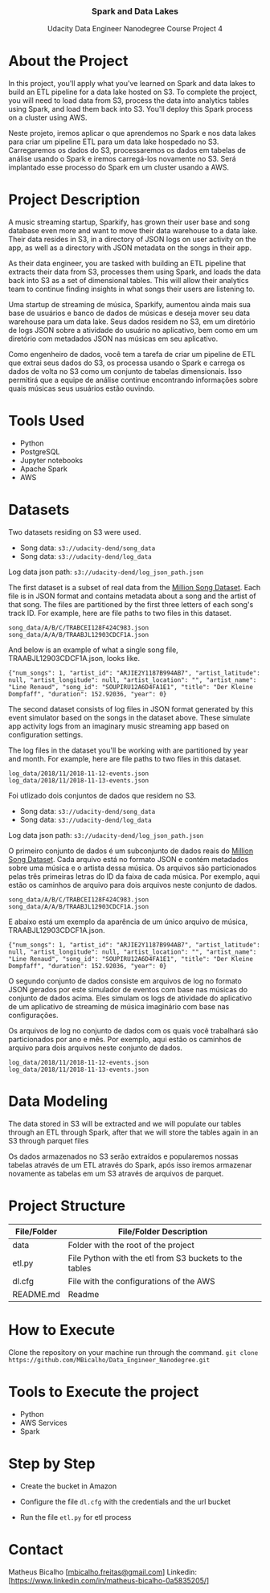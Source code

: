 <h3 align="center">Spark and Data Lakes</h3>
<p align="center">
 Udacity Data Engineer Nanodegree Course Project 4
 <br />
</p>


# About the Project

In this project, you'll apply what you've learned on Spark and data lakes to build an ETL pipeline for a data lake hosted on S3. To complete the project, you will need to load data from S3, process the data into analytics tables using Spark, and load them back into S3. You'll deploy this Spark process on a cluster using AWS.

Neste projeto, iremos aplicar o que aprendemos no Spark e nos data lakes para criar um pipeline ETL para um data lake hospedado no S3. Carregaremos os dados do S3, processaremos os dados em tabelas de análise usando o Spark e iremos carregá-los novamente no S3. Será implantado esse processo do Spark em um cluster usando a AWS.

# Project Description

A music streaming startup, Sparkify, has grown their user base and song database even more and want to move their data warehouse to a data lake. Their data resides in S3, in a directory of JSON logs on user activity on the app, as well as a directory with JSON metadata on the songs in their app.

As their data engineer, you are tasked with building an ETL pipeline that extracts their data from S3, processes them using Spark, and loads the data back into S3 as a set of dimensional tables. This will allow their analytics team to continue finding insights in what songs their users are listening to.

Uma startup de streaming de música, Sparkify, aumentou ainda mais sua base de usuários e banco de dados de músicas e deseja mover seu data warehouse para um data lake. Seus dados residem no S3, em um diretório de logs JSON sobre a atividade do usuário no aplicativo, bem como em um diretório com metadados JSON nas músicas em seu aplicativo.

Como engenheiro de dados, você tem a tarefa de criar um pipeline de ETL que extrai seus dados do S3, os processa usando o Spark e carrega os dados de volta no S3 como um conjunto de tabelas dimensionais. Isso permitirá que a equipe de análise continue encontrando informações sobre quais músicas seus usuários estão ouvindo.

# Tools Used

* Python
* PostgreSQL
* Jupyter notebooks
* Apache Spark
* AWS

# Datasets

Two datasets residing on S3 were used.
* Song data: ```s3://udacity-dend/song_data```
* Song data: ```s3://udacity-dend/log_data```

Log data json path: ```s3://udacity-dend/log_json_path.json```

The first dataset is a subset of real data from the [Million Song Dataset](http://millionsongdataset.com/). Each file is in JSON format and contains metadata about a song and the artist of that song. The files are partitioned by the first three letters of each song's track ID. For example, here are file paths to two files in this dataset.

```
song_data/A/B/C/TRABCEI128F424C983.json
song_data/A/A/B/TRAABJL12903CDCF1A.json
```
And below is an example of what a single song file, TRAABJL12903CDCF1A.json, looks like.
```
{"num_songs": 1, "artist_id": "ARJIE2Y1187B994AB7", "artist_latitude": null, "artist_longitude": null, "artist_location": "", "artist_name": "Line Renaud", "song_id": "SOUPIRU12A6D4FA1E1", "title": "Der Kleine Dompfaff", "duration": 152.92036, "year": 0}
```

The second dataset consists of log files in JSON format generated by this event simulator based on the songs in the dataset above. These simulate app activity logs from an imaginary music streaming app based on configuration settings.

The log files in the dataset you'll be working with are partitioned by year and month. For example, here are file paths to two files in this dataset.
```
log_data/2018/11/2018-11-12-events.json
log_data/2018/11/2018-11-13-events.json
```


Foi utlizado dois conjuntos de dados que residem no S3.
* Song data: ```s3://udacity-dend/song_data```
* Song data: ```s3://udacity-dend/log_data```

Log data json path: ```s3://udacity-dend/log_json_path.json```

O primeiro conjunto de dados é um subconjunto de dados reais do [Million Song Dataset](http://millionsongdataset.com/). Cada arquivo está no formato JSON e contém metadados sobre uma música e o artista dessa música. Os arquivos são particionados pelas três primeiras letras do ID da faixa de cada música. Por exemplo, aqui estão os caminhos de arquivo para dois arquivos neste conjunto de dados.

```
song_data/A/B/C/TRABCEI128F424C983.json
song_data/A/A/B/TRAABJL12903CDCF1A.json
```
E abaixo está um exemplo da aparência de um único arquivo de música, TRAABJL12903CDCF1A.json.

```
{"num_songs": 1, "artist_id": "ARJIE2Y1187B994AB7", "artist_latitude": null, "artist_longitude": null, "artist_location": "", "artist_name": "Line Renaud", "song_id": "SOUPIRU12A6D4FA1E1", "title": "Der Kleine Dompfaff", "duration": 152.92036, "year": 0}
```

O segundo conjunto de dados consiste em arquivos de log no formato JSON gerados por este simulador de eventos com base nas músicas do conjunto de dados acima. Eles simulam os logs de atividade do aplicativo de um aplicativo de streaming de música imaginário com base nas configurações.

Os arquivos de log no conjunto de dados com os quais você trabalhará são particionados por ano e mês. Por exemplo, aqui estão os caminhos de arquivo para dois arquivos neste conjunto de dados.

```
log_data/2018/11/2018-11-12-events.json
log_data/2018/11/2018-11-13-events.json
```

# Data Modeling

The data stored in S3 will be extracted and we will populate our tables through an ETL through Spark, after that we will store the tables again in an S3 through parquet files

Os dados armazenados no S3 serão extraídos e popularemos nossas tabelas através de um ETL através do Spark, após isso iremos armazenar novamente as tabelas em um S3 através de arquivos de parquet.



# Project Structure

|File/Folder| File/Folder Description |
| --- | --- |
| data | Folder with the root of the project  |
| etl.py | File Python with the etl from S3 buckets to the tables |
| dl.cfg | File with the configurations of the AWS |
| README.md | Readme |

# How to Execute

Clone the repository on your machine run through the command.
```git clone https://github.com/MBicalho/Data_Engineer_Nanodegree.git```

# Tools to Execute the project

* Python
* AWS Services
* Spark

# Step by Step

* Create the bucket in Amazon

* Configure the file ```dl.cfg``` with the credentials and the url bucket

* Run the file ```etl.py``` for etl process


# Contact
Matheus Bicalho [mbicalho.freitas@gmail.com]
Linkedin: [https://www.linkedin.com/in/matheus-bicalho-0a5835205/]
